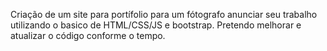 Criação de um site para portífolio para um fótografo anunciar seu trabalho utilizando o basico de HTML/CSS/JS e bootstrap.
Pretendo melhorar e atualizar o código conforme o tempo.